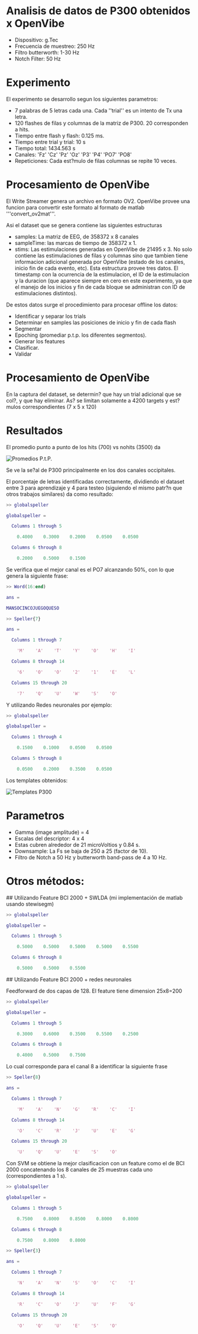 # Analisis de datos de P300 obtenidos x OpenVibe

* Dispositivo: g.Tec
* Frecuencia de muestreo: 250 Hz
* Filtro butterworth: 1-30 Hz
* Notch Filter: 50 Hz

# Experimento

El experimento se desarrollo segun los siguientes parametros:

* 7 palabras de 5 letras cada una.  Cada ''trial'' es un intento de Tx una letra.
* 120 flashes de filas y columnas de la matriz de P300. 20 corresponden a hits.
* Tiempo entre flash y flash: 0.125 ms.
* Tiempo entre trial y trial: 10 s
* Tiempo total: 1434.563 s
* Canales: 'Fz'    'Cz'    'Pz'    'Oz'    'P3'    'P4'    'PO7'    'PO8'
* Repeticiones: Cada est?mulo de filas columnas se repite 10 veces.

# Procesamiento de OpenVibe

El Write Streamer genera un archivo en formato OV2. OpenVibe provee una funcion para
convertir este formato al formato de matlab '''convert_ov2mat'''.

Asi el dataset que se genera contiene las siguientes estructuras

* samples: La matriz de EEG, de 358372 x 8 canales
* sampleTime: las marcas de tiempo de 358372 x 1.
* stims: Las estimulaciones generadas en OpenVibe de 21495 x 3.  No solo contiene las estimulaciones
de filas y columnas sino que tambien tiene informacion adicional generada por OpenVibe (estado de los canales, inicio fin de cada evento, etc). Esta
estructura provee tres datos. El timestamp con la ocurrencia de la estimulacion, el ID de la estimulacion y la duracion (que aparece siempre en cero en este experimento, ya que el manejo de los inicios y fin de cada bloque se administran con ID de estimulaciones distintos).


De estos datos surge el procedimiento para procesar offline los datos:

* Identificar y separar los trials
* Determinar en samples las posiciones de inicio y fin de cada flash
* Segmentar
* Epoching (promediar p.t.p. los diferentes segmentos).
* Generar los features
* Clasificar.
* Validar

# Procesamiento de OpenVibe

En la captura del dataset, se determin? que hay un trial adicional que se col?, y que hay eliminar.
As? se limitan solamente a 4200 targets y est?mulos correspondientes (7 x 5 x 120)

# Resultados

El promedio punto a punto de los hits (700) vs nohits (3500) da

![Promedios P.t.P.](images/epoching.png)

Se ve la se?al de P300 principalmente en los dos canales occipitales.

El porcentaje de letras identificadas correctamente, dividiendo el dataset entre
3 para aprendizaje y 4 para testeo (siguiendo el mismo patr?n que otros trabajos similares)
da como resultado:

```matlab
>> globalspeller

globalspeller =

  Columns 1 through 5

    0.4000    0.3000    0.2000    0.0500    0.0500

  Columns 6 through 8

    0.2000    0.5000    0.1500

```

Se verifica que el mejor canal es el PO7 alcanzando 50%, con lo que genera la siguiente frase:

```matlab
>> Word(16:end)

ans =

MANSOCINCOJUEGOQUESO

>> Speller{7}

ans =

  Columns 1 through 7

    'M'    'A'    'T'    'Y'    'O'    'H'    'I'

  Columns 8 through 14

    '6'    'O'    'O'    '2'    '1'    'E'    'L'

  Columns 15 through 20

    '7'    'Q'    'U'    'W'    'S'    'O'

```

Y utilizando Redes neuronales por ejemplo:

```matlab
>> globalspeller

globalspeller =

  Columns 1 through 4

    0.1500    0.1000    0.0500    0.0500

  Columns 5 through 8

    0.0500    0.2000    0.3500    0.0500
```


Los templates obtenidos:

![Templates P300](images/p300templates.png)

# Parametros

* Gamma (image amplitude) = 4
* Escalas del descriptor: 4 x 4
* Estas cubren alrededor de 21 microVoltios y 0.84 s.
* Downsample: La Fs se baja de 250 a 25 (factor de 10).
* Filtro de Notch a 50 Hz y butterworth band-pass de 4 a 10 Hz.

# Otros métodos:

## Utilizando Feature BCI 2000 + SWLDA (mi implementación de matlab usando stewisegm)

```matlab
>> globalspeller

globalspeller =

  Columns 1 through 5

    0.5000    0.5000    0.5000    0.5000    0.5500

  Columns 6 through 8

    0.5000    0.5000    0.5500
```

## Utilizando Feature BCI 2000 + redes neuronales

Feedforward de dos capas de 128.  El feature tiene dimension 25x8=200

```matlab
>> globalspeller

globalspeller =

  Columns 1 through 5

    0.3000    0.6000    0.3500    0.5500    0.2500

  Columns 6 through 8

    0.4000    0.5000    0.7500
```

Lo cual corresponde para el canal 8 a identificar la siguiente frase

```matlab
>> Speller{8}

ans =

  Columns 1 through 7

    'M'    'A'    'N'    'G'    'R'    'C'    'I'

  Columns 8 through 14

    'O'    'C'    'R'    'J'    'U'    'E'    'G'

  Columns 15 through 20

    'U'    'Q'    'U'    'E'    'S'    'O'

```

Con SVM se obtiene la mejor clasificacion con un feature como el de BCI 2000 concatenando los 8 canales de 25 muestras cada uno (correspondientes a 1 s).

```matlab
>> globalspeller

globalspeller =

  Columns 1 through 5

    0.7500    0.8000    0.8500    0.8000    0.8000

  Columns 6 through 8

    0.7500    0.8000    0.8000

>> Speller{3}

ans =

  Columns 1 through 7

    'N'    'A'    'N'    'S'    'O'    'C'    'I'

  Columns 8 through 14

    'R'    'C'    'O'    'J'    'U'    'F'    'G'

  Columns 15 through 20

    'O'    'Q'    'U'    'E'    'S'    'O'

```
